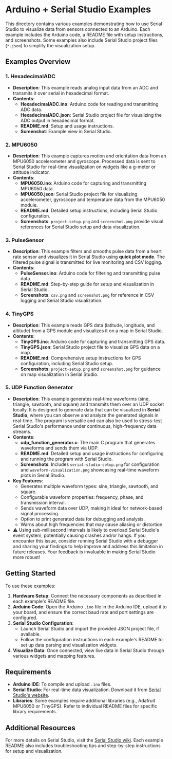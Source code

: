 # Arduino + Serial Studio Examples

This directory contains various examples demonstrating how to use Serial Studio to visualize data from sensors connected to an Arduino. Each example includes the Arduino code, a README file with setup instructions, and screenshots. Some examples also include Serial Studio project files (`*.json`) to simplify the visualization setup.

## Examples Overview

### 1. HexadecimalADC
- **Description**: This example reads analog input data from an ADC and transmits it over serial in hexadecimal format.
- **Contents**:
  - **HexadecimalADC.ino**: Arduino code for reading and transmitting ADC data.
  - **HexadecimalADC.json**: Serial Studio project file for visualizing the ADC output in hexadecimal format.
  - **README.md**: Setup and usage instructions.
  - **Screenshot**: Example view in Serial Studio.
  
### 2. MPU6050
- **Description**: This example captures motion and orientation data from an MPU6050 accelerometer and gyroscope. Processed data is sent to Serial Studio for real-time visualization on widgets like a g-meter or attitude indicator.
- **Contents**:
  - **MPU6050.ino**: Arduino code for capturing and transmitting MPU6050 data.
  - **MPU6050.json**: Serial Studio project file for visualizing accelerometer, gyroscope and temperature data from the MPU6050 module.
  - **README.md**: Detailed setup instructions, including Serial Studio configuration.
  - **Screenshots**: `project-setup.png` and `screenshot.png` provide visual references for Serial Studio setup and data visualization.

### 3. PulseSensor
- **Description**: This example filters and smooths pulse data from a heart rate sensor and visualizes it in Serial Studio using **quick plot mode**. The filtered pulse signal is transmitted for live monitoring and CSV logging.
- **Contents**:
  - **PulseSensor.ino**: Arduino code for filtering and transmitting pulse data.
  - **README.md**: Step-by-step guide for setup and visualization in Serial Studio.
  - **Screenshots**: `csv.png` and `screenshot.png` for reference in CSV logging and Serial Studio visualization.

### 4. TinyGPS
- **Description**: This example reads GPS data (latitude, longitude, and altitude) from a GPS module and visualizes it on a map in Serial Studio.
- **Contents**:
  - **TinyGPS.ino**: Arduino code for capturing and transmitting GPS data.
  - **TinyGPS.json**: Serial Studio project file to visualize GPS data on a map.
  - **README.md**: Comprehensive setup instructions for GPS configuration, including Serial Studio setup.
  - **Screenshots**: `project-setup.png` and `screenshot.png` for guidance on map visualization in Serial Studio.

### 5. UDP Function Generator

- **Description**: This example generates real-time waveforms (sine, triangle, sawtooth, and square) and transmits them over an UDP socket locally. It is designed to generate data that can be visualized in **Serial Studio**, where you can observe and analyze the generated signals in real-time. The program is versatile and can also be used to stress-test Serial Studio's performance under continuous, high-frequency data streams.
- **Contents**:
  - **udp_function_generator.c**: The main C program that generates waveforms and sends them via UDP.
  - **README.md**: Detailed setup and usage instructions for configuring and running the program with Serial Studio.
  - **Screenshots**: Includes `serial-studio-setup.png` for configuration and `waveform-visualization.png` showcasing real-time waveform plots in Serial Studio.
- **Key Features**:
  - Generates multiple waveform types: sine, triangle, sawtooth, and square.
  - Configurable waveform properties: frequency, phase, and transmission interval.
  - Sends waveform data over UDP, making it ideal for network-based signal processing.
  - Option to print generated data for debugging and analysis.
  - Warns about high frequencies that may cause aliasing or distortion.
- :warning: Using sub-millisecond intervals is likely to overload Serial Studio's event system, potentially causing crashes and/or hangs. If you encounter this issue, consider running Serial Studio with a debugger and sharing your findings to help improve and address this limitation in future releases. Your feedback is invaluable in making Serial Studio more robust!

## Getting Started

To use these examples:

1. **Hardware Setup**: Connect the necessary components as described in each example's README file.
2. **Arduino Code**: Open the Arduino `.ino` file in the Arduino IDE, upload it to your board, and ensure the correct baud rate and port settings are configured.
3. **Serial Studio Configuration**: 
   - Launch Serial Studio and import the provided JSON project file, if available.
   - Follow the configuration instructions in each example's README to set up data parsing and visualization widgets.
4. **Visualize Data**: Once connected, view live data in Serial Studio through various widgets and mapping features.

## Requirements

- **Arduino IDE**: To compile and upload `.ino` files.
- **Serial Studio**: For real-time data visualization. Download it from [Serial Studio's website](https://serial-studio.github.io/).
- **Libraries**: Some examples require additional libraries (e.g., Adafruit MPU6050 or TinyGPS). Refer to individual README files for specific library requirements.

## Additional Resources

For more details on Serial Studio, visit the [Serial Studio wiki](https://github.com/Serial-Studio/Serial-Studio/wiki). Each example README also includes troubleshooting tips and step-by-step instructions for setup and visualization.
